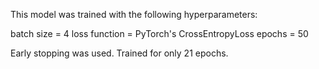 This model was trained with the following hyperparameters:

batch size = 4
loss function = PyTorch's CrossEntropyLoss
epochs = 50

Early stopping was used. Trained for only 21 epochs.
